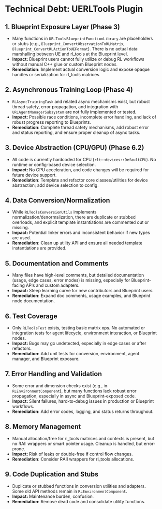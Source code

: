 # Technical Debt: UERLTools Plugin

## 1. Blueprint Exposure Layer (Phase 3)
- Many functions in `URLToolsBlueprintFunctionLibrary` are placeholders or stubs (e.g., `Blueprint_ConvertObservationToRLMatrix`, `Blueprint_ConvertRLActionToUEFormat`). There is no actual data marshalling between UE and rl_tools at the Blueprint level.
- **Impact:** Blueprint users cannot fully utilize or debug RL workflows without manual C++ glue or custom Blueprint nodes.
- **Remediation:** Implement actual conversion logic and expose opaque handles or serialization for rl_tools matrices.

## 2. Asynchronous Training Loop (Phase 4)
- `RLAsyncTrainingTask` and related async mechanisms exist, but robust thread safety, error propagation, and integration with `URLAgentManagerSubsystem` are not fully implemented or tested.
- **Impact:** Possible race conditions, incomplete error handling, and lack of robust progress reporting to Blueprints.
- **Remediation:** Complete thread safety mechanisms, add robust error and status reporting, and ensure proper cleanup of async tasks.

## 3. Device Abstraction (CPU/GPU) (Phase 6.2)
- All code is currently hardcoded for CPU (`rlt::devices::DefaultCPU`). No runtime or config-based device selection.
- **Impact:** No GPU acceleration, and code changes will be required for future device support.
- **Remediation:** Template and refactor core classes/utilities for device abstraction; add device selection to config.

## 4. Data Conversion/Normalization
- While `RLToolsConversionUtils` implements normalization/denormalization, there are duplicate or stubbed overloads, and explicit template instantiations are commented out or missing.
- **Impact:** Potential linker errors and inconsistent behavior if new types are used.
- **Remediation:** Clean up utility API and ensure all needed template instantiations are provided.

## 5. Documentation and Comments
- Many files have high-level comments, but detailed documentation (usage, edge cases, error modes) is missing, especially for Blueprint-facing APIs and custom adapters.
- **Impact:** Steep learning curve for new contributors and Blueprint users.
- **Remediation:** Expand doc comments, usage examples, and Blueprint node documentation.

## 6. Test Coverage
- Only `RLToolsTest` exists, testing basic matrix ops. No automated or integration tests for agent lifecycle, environment interaction, or Blueprint nodes.
- **Impact:** Bugs may go undetected, especially in edge cases or after refactors.
- **Remediation:** Add unit tests for conversion, environment, agent manager, and Blueprint exposure.

## 7. Error Handling and Validation
- Some error and dimension checks exist (e.g., in `RLEnvironmentComponent`), but many functions lack robust error propagation, especially in async and Blueprint-exposed code.
- **Impact:** Silent failures, hard-to-debug issues in production or Blueprint workflows.
- **Remediation:** Add error codes, logging, and status returns throughout.

## 8. Memory Management
- Manual allocation/free for rl_tools matrices and contexts is present, but no RAII wrappers or smart pointer usage. Cleanup is handled, but error-prone.
- **Impact:** Risk of leaks or double-free if control flow changes.
- **Remediation:** Consider RAII wrappers for rl_tools allocations.

## 9. Code Duplication and Stubs
- Duplicate or stubbed functions in conversion utilities and adapters. Some old API methods remain in `RLEnvironmentComponent`.
- **Impact:** Maintenance burden, confusion.
- **Remediation:** Remove dead code and consolidate utility functions.
